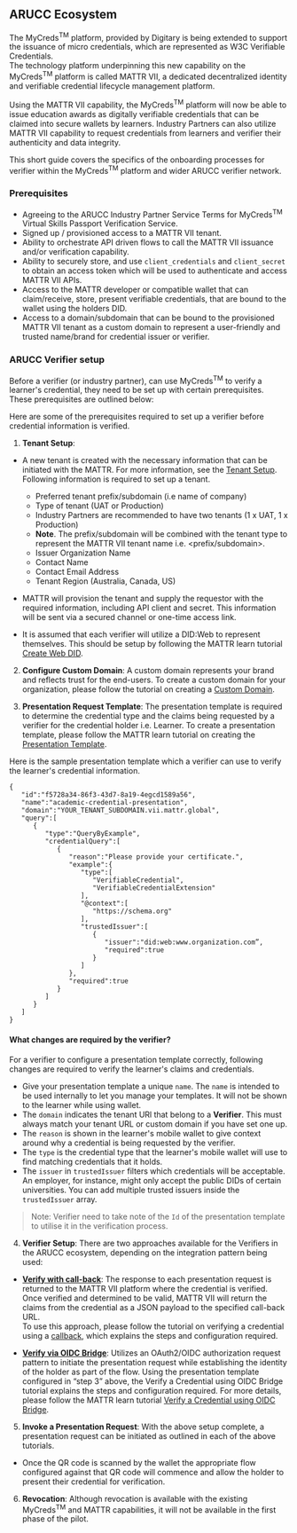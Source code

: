 ## ARUCC Ecosystem 

The MyCreds<sup>TM</sup> platform, provided by Digitary is being extended to support the issuance of micro credentials, which are represented as W3C Verifiable Credentials.  
The technology platform underpinning this new capability on the MyCreds<sup>TM</sup> platform is called MATTR VII, a dedicated decentralized identity and verifiable credential lifecycle management platform.  

Using the MATTR VII capability, the MyCreds<sup>TM</sup> platform will now be able to issue education awards as digitally verifiable credentials that can be claimed into secure wallets by learners. 
Industry Partners can also utilize MATTR VII capability to request credentials from learners and verifier their authenticity and data integrity. 

This short guide covers the specifics of the onboarding processes for verifier within the MyCreds<sup>TM</sup> platform and wider ARUCC verifier network. 

### Prerequisites  

- Agreeing to the ARUCC Industry Partner Service Terms for MyCreds<sup>TM</sup> Virtual Skills Passport Verification Service. 
- Signed up / provisioned access to a MATTR VII tenant. 
- Ability to orchestrate API driven flows to call the MATTR VII issuance and/or verification capability. 
- Ability to securely store, and use ```client_credentials``` and ```client_secret``` to obtain an access token which will be used to authenticate and access MATTR VII APIs. 
- Access to the MATTR developer or compatible wallet that can claim/receive, store, present verifiable credentials, that are bound to the wallet using the holders DID. 
- Access to a domain/subdomain that can be bound to the provisioned MATTR VII tenant as a custom domain to represent a user-friendly and trusted name/brand for credential issuer or verifier. 

### ARUCC Verifier setup

Before a verifier (or industry partner), can use MyCreds<sup>TM</sup> to verify a learner's credential, they need to be set up with certain prerequisites. These prerequisites are outlined below:

Here are some of the prerequisites required to set up a verifier before credential information is verified. 

1. __Tenant Setup__: 
- A new tenant is created with the necessary information that can be initiated with the MATTR. For more information, see the [Tenant Setup](https://learn.mattr.global/tutorials/essentials/tenant-setup).
Following information is required to set up a tenant. 

   - Preferred tenant prefix/subdomain (i.e name of company)
   - Type of tenant (UAT or Production) 
   - Industry Partners are recommended to have two tenants (1 x UAT, 1 x Production) 
   - __Note__. The prefix/subdomain will be combined with the tenant type to represent the MATTR VII tenant name i.e. <prefix/subdomain>.<tenant-type> 
   - Issuer Organization Name 
   - Contact Name 
   - Contact Email Address 
   - Tenant Region (Australia, Canada, US) 

- MATTR will provision the tenant and supply the requestor with the required information, including API client and secret. This information will be sent via a secured channel or one-time access link. 

- It is assumed that each verifier will utilize a DID:Web to represent themselves. This should be setup by following the MATTR learn tutorial [Create Web DID](https://learn.mattr.global/tutorials/dids/did-web).

2. __Configure Custom Domain__: A custom domain represents your brand and reflects trust for the end-users. To create a custom domain for your organization, please follow the tutorial on creating a [Custom Domain](https://learn.mattr.global/tutorials/essentials/custom-domain). 

3. __Presentation Request Template__: The presentation template is required to determine the credential type and the claims being requested by a verifier for the credential holder i.e. Learner. To create a presentation template, please follow the MATTR learn tutorial on creating the [Presentation Template](https://learn.mattr.global/tutorials/web-credentials/verify/presentation-template/overview).

Here is the sample presentation template which a verifier can use to verify the learner's credential information. 

```
{
   "id":"f5728a34-86f3-43d7-8a19-4egcd1589a56",
   "name":"academic-credential-presentation",
   "domain":"YOUR_TENANT_SUBDOMAIN.vii.mattr.global",
   "query":[
      {
         "type":"QueryByExample",
         "credentialQuery":[
            {
               "reason":"Please provide your certificate.",
               "example":{
                  "type":[
                     "VerifiableCredential",
                     "VerifiableCredentialExtension"
                  ],
                  "@context":[
                     "https://schema.org"
                  ],
                  "trustedIssuer":[
                     {
                        "issuer":"did:web:www.organization.com”,
                        "required":true
                     }
                  ]
               },
               "required":true
            }
         ]
      }
   ]
}
```
#### What changes are required by the verifier? 
For a verifier to configure a presentation template correctly, following changes are required to verify the learner's claims and credentials.

   - Give your presentation template a unique `name`. The `name` is intended to be used internally to let you manage your templates. It will not be shown to the learner while using wallet.
   - The `domain` indicates the tenant URl that belong to a **Verifier**. This must always match your tenant URL or custom domain if you have set one up. 
   - The `reason` is shown in the learner's mobile wallet to give context around why a credential is being requested by the verifier.
   - The `type` is the credential type that the learner's mobile wallet will use to find matching credentials that it holds.
   - The `issuer` in `trustedIssuer` filters which credentials will be acceptable. An employer, for instance, might only accept the public DIDs of certain universities. You can add multiple trusted issuers inside the `trustedIssuer` array.

   > Note: Verifier need to take note of the `Id` of the presentation template to utilise it in the verification process.

4. __Verifier Setup__: There are two approaches available for the Verifiers in the ARUCC ecosystem, depending on the integration pattern being used: 

- <u>**Verify with call-back**</u>: The response to each presentation request is returned to the MATTR VII platform where the credential is verified. Once verified and determined to be valid, MATTR VII will return the claims from the credential as a JSON payload to the specified call-back URL.  
To use this approach, please follow the tutorial on verifying a credential using a [callback](https://learn.mattr.global/tutorials/web-credentials/verify/callback/overview), which explains the steps and configuration required. 


- <u>**Verify via OIDC Bridge**</u>: Utilizes an OAuth2/OIDC authorization request pattern to initiate the presentation request while establishing the identity of the holder as part of the flow. 
Using the presentation template configured in “step 3” above, the Verify a Credential using OIDC Bridge tutorial explains the steps and configuration required. For more details, please follow the MATTR learn tutorial [Verify a Credential using OIDC Bridge](https://learn.mattr.global/tutorials/web-credentials/verify/oidc-bridge/overview).

5. __Invoke a Presentation Request__: 
With the above setup complete, a presentation request can be initiated as outlined in each of the above tutorials. 

- Once the QR code is scanned by the wallet the appropriate flow configured against that QR code will commence and allow the holder to present their credential for verification. 

6. __Revocation__: 
Although revocation is available with the existing MyCreds<sup>TM</sup> and MATTR capabilities, it will not be available in the first phase of the pilot.